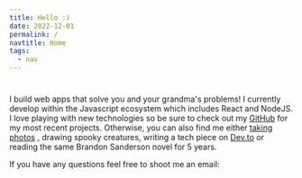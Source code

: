 ```yaml
---
title: Hello :)
date: 2022-12-01
permalink: /
navtitle: Home
tags:
  - nav
---
```


#

I build web apps that solve you and your grandma's problems! I currently develop within the Javascript ecosystem which includes React and NodeJS. I love playing with new technologies so be sure to check out my [GitHub](https://github.com/Beznet) for my most recent projects. Otherwise, you can also find me either [taking photos](https://www.flickr.com/photos/141245432@N06/) , drawing spooky creatures, writing a tech piece on [Dev.to](https://dev.to/beznet/) or reading the same Brandon Sanderson novel for 5 years.

If you have any questions feel free to shoot me an email:
